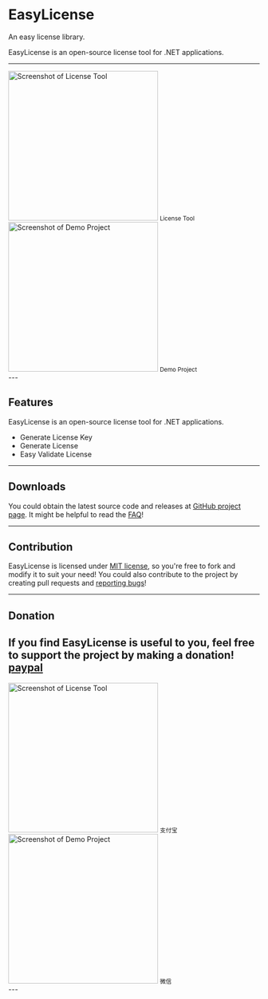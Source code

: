 # EasyLicense
An easy license library.

EasyLicense is an open-source license tool for .NET applications. 

---
<div class="row">
  <div class="col-md-6">
    <img class="img-responsive" alt="Screenshot of License Tool" src="https://easyhelper.github.io/EasyLicense/assets/LicenseTool.png" style="height: 300px">
    <small>License Tool</small>
  </div>
  <div class="col-md-6">
    <img class="img-responsive" alt="Screenshot of Demo Project" src="https://easyhelper.github.io/EasyLicense/assets/DemoProject.png" style="height: 300px">
    <small>Demo Project</small>
  </div>
</div>
---

Features
--------
EasyLicense is an open-source license tool for .NET applications.  

<div class="container-fluid">
  <p class="row">
    <ul>
      <li>Generate License Key</li>
      <li>Generate License</li>
      <li>Easy Validate License</li>
    </ul>
  </p>
</div>

---

Downloads
---------
You could obtain the latest source code and releases at [GitHub project page](https://github.com/easyHelper/EasyLicense).
It might be helpful to read the [FAQ](https://easyhelper.github.io/EasyLicense/faq/)!

---

Contribution
------------
EasyLicense is licensed under [MIT license](http://opensource.org/licenses/MIT), 
so you're free to fork and modify it to suit your need!
You could also contribute to the project by creating pull requests and [reporting bugs](https://easyhelper.github.io/EasyLicense/issues/)!

---

Donation
---------
If you find EasyLicense is useful to you, feel free to support the project by making a donation!  
[paypal](https://paypal.me/easyhelper)
---
<div class="row">
  <div class="col-md-6">
    <img class="img-responsive" alt="Screenshot of License Tool" src="https://easyhelper.github.io/EasyLicense/assets/zhifubao.png" style="height: 300px">
    <small>支付宝</small>
  </div>
  <div class="col-md-6">
    <img class="img-responsive" alt="Screenshot of Demo Project" src="https://easyhelper.github.io/EasyLicense/assets/weixin.png" style="height: 300px">
    <small>微信</small>
  </div>
</div>
---